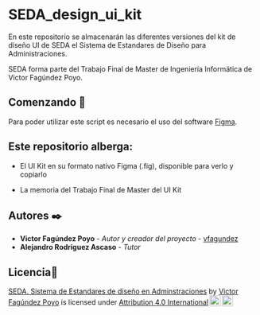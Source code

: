 # SEDA_design_ui_kit
En este repositorio se almacenarán las diferentes versiones del kit de diseño UI de SEDA el Sistema de Estandares de Diseño para Administraciones.

SEDA forma parte del Trabajo Final de Master de Ingeniería Informática de Victor Fagúndez Poyo.
## Comenzando 🚀

Para poder utilizar este script es necesario el uso del software [Figma](https://www.figma.com/).
## Este repositorio alberga:
* El UI Kit en su formato nativo Figma (.fig), disponible para verlo y copiarlo

* La memoria del Trabajo Final de Master del UI Kit 

## Autores ✒️


* **Victor Fagúndez Poyo** - *Autor y creador del proyecto* - [vfagundez](https://github.com/vfagundez)
* **Alejandro Rodriguez Ascaso** - *Tutor*

## Licencia📜

<p xmlns:cc="http://creativecommons.org/ns#" xmlns:dct="http://purl.org/dc/terms/"><a property="dct:title" rel="cc:attributionURL" href="https://github.com/vfagundez/SEDA_design_ui_kit">SEDA. Sistema de Estandares de diseño en Adminstraciones</a> by <a rel="cc:attributionURL dct:creator" property="cc:attributionName" href="https://github.com/vfagundez">Victor Fagúndez Poyo</a> is licensed under <a href="http://creativecommons.org/licenses/by/4.0/?ref=chooser-v1" target="_blank" rel="license noopener noreferrer" style="display:inline-block;">Attribution 4.0 International<img style="height:22px!important;margin-left:3px;vertical-align:text-bottom;" src="https://mirrors.creativecommons.org/presskit/icons/cc.svg?ref=chooser-v1"><img style="height:22px!important;margin-left:3px;vertical-align:text-bottom;" src="https://mirrors.creativecommons.org/presskit/icons/by.svg?ref=chooser-v1"></a></p>